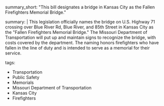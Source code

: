 summary_short: "This bill designates a bridge in Kansas City as the Fallen Firefighters Memorial Bridge."

summary: |
  This legislation officially names the bridge on U.S. Highway 71 crossing over Blue River Rd, Blue River, and 85th Street in Kansas City as the "Fallen Firefighters Memorial Bridge." The Missouri Department of Transportation will put up and maintain signs to recognize the bridge, with costs covered by the department. The naming honors firefighters who have fallen in the line of duty and is intended to serve as a memorial for their service.

tags:
  - Transportation
  - Public Safety
  - Memorials
  - Missouri Department of Transportation
  - Kansas City
  - Firefighters
